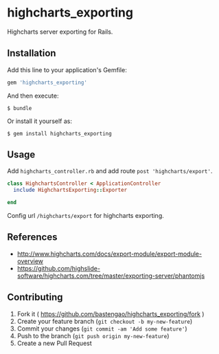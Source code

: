 # highcharts_exporting

<!-- [![Build Status](https://travis-ci.org/bastengao/highcharts_exporting.svg?branch=master)](#https://travis-ci.org/bastengao/highcharts_exporting)
[![Code Climate](https://codeclimate.com/github/bastengao/highcharts_exporting/badges/gpa.svg)](https://codeclimate.com/github/bastengao/highcharts_exporting)
[![Test Coverage](https://codeclimate.com/github/bastengao/highcharts_exporting/badges/coverage.svg)](https://codeclimate.com/github/bastengao/highcharts_exporting)
[![Gem Version](https://badge.fury.io/rb/highcharts_exporting.svg)](http://badge.fury.io/rb/highcharts_exporting)
-->

Highcharts server exporting for Rails.

## Installation

Add this line to your application's Gemfile:

```ruby
gem 'highcharts_exporting'
```

And then execute:

    $ bundle

Or install it yourself as:

    $ gem install highcharts_exporting

## Usage

Add `highcharts_controller.rb` and add route `post 'highcharts/export'`.

```ruby
class HighchartsController < ApplicationController
  include HighchartsExporting::Exporter

end
```

Config url `/highcharts/export` for highcharts exporting.

## References

* http://www.highcharts.com/docs/export-module/export-module-overview
* https://github.com/highslide-software/highcharts.com/tree/master/exporting-server/phantomjs


## Contributing

1. Fork it ( https://github.com/bastengao/highcharts_exporting/fork )
2. Create your feature branch (`git checkout -b my-new-feature`)
3. Commit your changes (`git commit -am 'Add some feature'`)
4. Push to the branch (`git push origin my-new-feature`)
5. Create a new Pull Request

